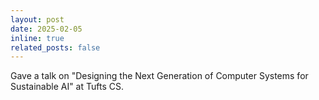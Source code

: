 ```yaml
---
layout: post
date: 2025-02-05
inline: true
related_posts: false
---
```


Gave a talk on "Designing the Next Generation of Computer Systems for Sustainable AI" at Tufts CS. 